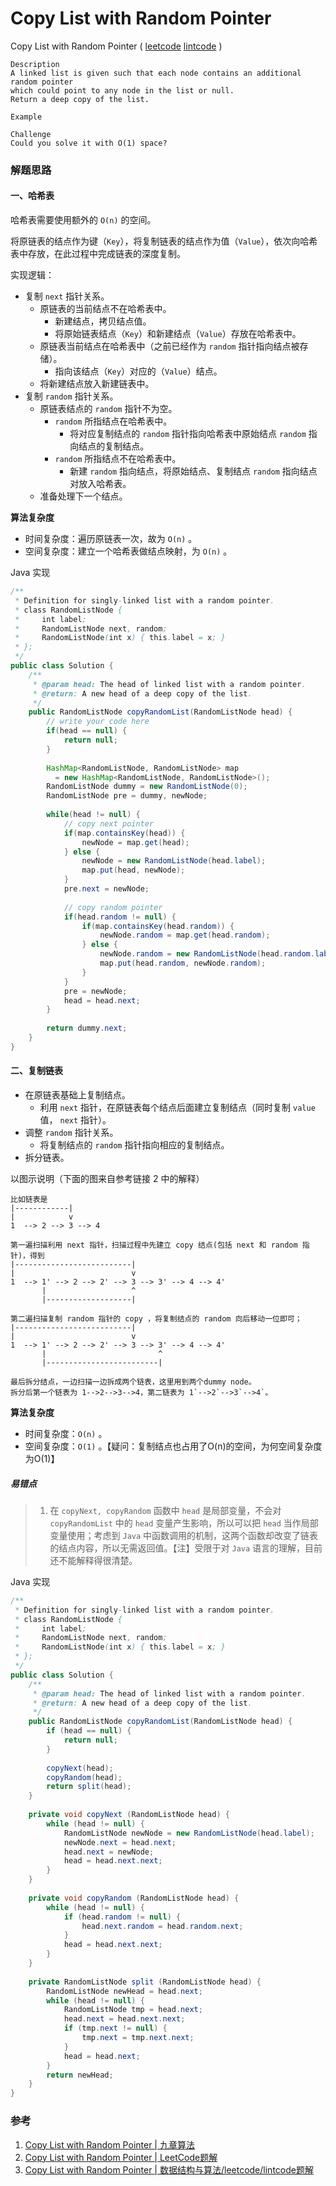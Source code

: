 # Copy List with Random Pointer

 Copy List with Random Pointer ( [leetcode]() [lintcode](http://www.lintcode.com/en/problem/copy-list-with-random-pointer/) )

```
Description
A linked list is given such that each node contains an additional random pointer 
which could point to any node in the list or null.
Return a deep copy of the list.

Example

Challenge 
Could you solve it with O(1) space?
```



### 解题思路

#### 一、哈希表

哈希表需要使用额外的 `O(n)` 的空间。

将原链表的结点作为键（`Key`），将复制链表的结点作为值（`Value`），依次向哈希表中存放，在此过程中完成链表的深度复制。

实现逻辑：

- 复制 `next` 指针关系。
  - 原链表的当前结点不在哈希表中。
    - 新建结点，拷贝结点值。
    - 将原始链表结点（`Key`）和新建结点（`Value`）存放在哈希表中。
  - 原链表当前结点在哈希表中（之前已经作为 `random` 指针指向结点被存储）。
    - 指向该结点（`Key`）对应的（`Value`）结点。
  - 将新建结点放入新建链表中。
- 复制 `random` 指针关系。
  - 原链表结点的 `random` 指针不为空。
    - `random` 所指结点在哈希表中。
      - 将对应复制结点的 `random` 指针指向哈希表中原始结点 `random` 指向结点的复制结点。
    - `random` 所指结点不在哈希表中。
      - 新建 `random` 指向结点，将原始结点、复制结点 `random` 指向结点对放入哈希表。
  - 准备处理下一个结点。

**算法复杂度**

- 时间复杂度：遍历原链表一次，故为 `O(n)` 。
- 空间复杂度：建立一个哈希表做结点映射，为 `O(n)` 。

Java 实现

```java
/**
 * Definition for singly-linked list with a random pointer.
 * class RandomListNode {
 *     int label;
 *     RandomListNode next, random;
 *     RandomListNode(int x) { this.label = x; }
 * };
 */
public class Solution {
    /**
     * @param head: The head of linked list with a random pointer.
     * @return: A new head of a deep copy of the list.
     */
    public RandomListNode copyRandomList(RandomListNode head) {
        // write your code here
        if(head == null) {
            return null;
        }
        
        HashMap<RandomListNode, RandomListNode> map 
          = new HashMap<RandomListNode, RandomListNode>();
        RandomListNode dummy = new RandomListNode(0);
        RandomListNode pre = dummy, newNode;
        
        while(head != null) {
            // copy next pointer
            if(map.containsKey(head)) {
                newNode = map.get(head);
            } else {
                newNode = new RandomListNode(head.label);
                map.put(head, newNode);
            } 
            pre.next = newNode;
            
            // copy random pointer
            if(head.random != null) {
                if(map.containsKey(head.random)) {
                    newNode.random = map.get(head.random);
                } else {
                    newNode.random = new RandomListNode(head.random.label);
                    map.put(head.random, newNode.random);
                }
            }
            pre = newNode;
            head = head.next;
        }
        
        return dummy.next;
    }
}
```



#### 二、复制链表

- 在原链表基础上复制结点。
  - 利用 `next` 指针，在原链表每个结点后面建立复制结点（同时复制 `value` 值， `next` 指针）。
- 调整 `random` 指针关系。
  - 将复制结点的 `random` 指针指向相应的复制结点。
- 拆分链表。

以图示说明（下面的图来自参考链接 2 中的解释）

```
比如链表是
|------------|
|            v
1  --> 2 --> 3 --> 4 

第一遍扫描利用 next 指针，扫描过程中先建立 copy 结点(包括 next 和 random 指针)，得到
|--------------------------|
|                          v
1  --> 1' --> 2 --> 2' --> 3 --> 3' --> 4 --> 4'
       |                   ^
       |-------------------|

第二遍扫描复制 random 指针的 copy ，将复制结点的 random 向后移动一位即可；
|--------------------------|
|                          v
1  --> 1' --> 2 --> 2' --> 3 --> 3' --> 4 --> 4'
       |                         ^
       |-------------------------|

最后拆分结点，一边扫描一边拆成两个链表，这里用到两个dummy node。
拆分后第一个链表为 1-->2-->3-->4，第二链表为 1`-->2`-->3`-->4`。
```

**算法复杂度**

- 时间复杂度：`O(n)` 。
- 空间复杂度：`O(1)` 。【疑问：复制结点也占用了O(n)的空间，为何空间复杂度为O(1)】

##### 易错点

> 1. 在 `copyNext, copyRandom` 函数中 `head` 是局部变量，不会对 `copyRandomList` 中的 `head` 变量产生影响，所以可以把 `head` 当作局部变量使用；考虑到 `Java` 中函数调用的机制，这两个函数却改变了链表的结点内容，所以无需返回值。【注】受限于对 `Java` 语言的理解，目前还不能解释得很清楚。

Java 实现

```java
/**
 * Definition for singly-linked list with a random pointer.
 * class RandomListNode {
 *     int label;
 *     RandomListNode next, random;
 *     RandomListNode(int x) { this.label = x; }
 * };
 */
public class Solution {
    /**
     * @param head: The head of linked list with a random pointer.
     * @return: A new head of a deep copy of the list.
     */
    public RandomListNode copyRandomList(RandomListNode head) {
        if (head == null) {
            return null;
        }
        
        copyNext(head);
        copyRandom(head);
        return split(head);
    }
    
    private void copyNext (RandomListNode head) {
        while (head != null) {
            RandomListNode newNode = new RandomListNode(head.label);
            newNode.next = head.next;
            head.next = newNode;
            head = head.next.next;
        }
    }
    
    private void copyRandom (RandomListNode head) {
        while (head != null) {
            if (head.random != null) {
                head.next.random = head.random.next;
            }
            head = head.next.next;
        }
    }
    
    private RandomListNode split (RandomListNode head) {
        RandomListNode newHead = head.next;
        while (head != null) {
            RandomListNode tmp = head.next;
            head.next = head.next.next;
            if (tmp.next != null) {
                tmp.next = tmp.next.next;
            }
            head = head.next;
        }
        return newHead;
    }
}
```





### 参考

1. [Copy List with Random Pointer | 九章算法](http://www.jiuzhang.com/solutions/copy-list-with-random-pointer/)
2. [Copy List with Random Pointer | LeetCode题解](https://siddontang.gitbooks.io/leetcode-solution/content/linked_list/copy_list_with_random_pointer.html)
3. [Copy List with Random Pointer | 数据结构与算法/leetcode/lintcode题解](https://algorithm.yuanbin.me/zh-hans/index.html)